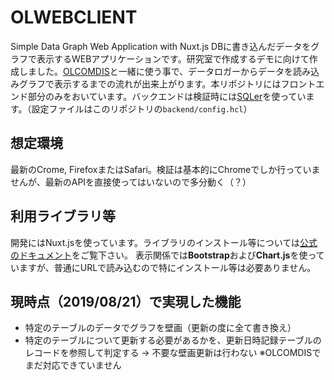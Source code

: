 # OLWEBCLIENT
Simple Data Graph Web Application with Nuxt.js
DBに書き込んだデータをグラフで表示するWEBアプリケーションです。研究室で作成するデモに向けて作成しました。[OLCOMDIS](https://github.com/ritsu2891/OLCOMDIS)と一緒に使う事で、データロガーからデータを読み込みグラフで表示するまでの流れが出来上がります。本リポジトリにはフロントエンド部分のみをおいています。バックエンドは検証時には[SQLer](https://github.com/alash3al/sqler)を使っています。（設定ファイルはこのリポジトリの`backend/config.hcl`）

## 想定環境
最新のCrome, FirefoxまたはSafari。検証は基本的にChromeでしか行っていませんが、最新のAPIを直接使ってはいないので多分動く（？）

## 利用ライブラリ等
開発にはNuxt.jsを使っています。ライブラリのインストール等については[公式のドキュメント](https://nuxtjs.org/guide/commands)をご覧下さい。
表示関係では**Bootstrap**および**Chart.js**を使っていますが、普通にURLで読み込むので特にインストール等は必要ありません。

## 現時点（2019/08/21）で実現した機能
- 特定のテーブルのデータでグラフを壁画（更新の度に全て書き換え）
- 特定のテーブルについて更新する必要があるかを、更新日時記録テーブルのレコードを参照して判定する -> 不要な壁画更新は行わない ※OLCOMDISでまだ対応できていません
